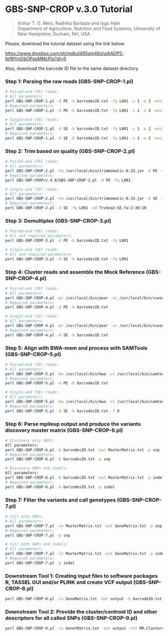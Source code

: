 # GBS-SNP-CROP v.3.0 Tutorial 
> Arthur T. O. Melo, Radhika Bartaula and Iago Hale   
> Department of Agriculture, Nutrition and Food Systems, University of New Hampshire, Durham, NH, USA

Please, download the tutorial dataset using the link below:

https://www.dropbox.com/sh/mdkzl465qm49olv/AADP5-fef9YrnDbOPapMMcPIa?dl=0

Also, download the barcode ID file to the same dataset directory.

### Step 1: Parsing the raw reads (GBS-SNP-CROP-1.pl)
```bash
# Paired-end (PE) reads:
# All parameters:
perl GBS-SNP-CROP-1.pl -d PE -b barcodesID.txt -fq L001 -s 1 -e 2 -enz1 TGCA -enz2 CGG -t 10
# Required parameters:
perl GBS-SNP-CROP-1.pl -d PE -b barcodesID.txt -fq L001 -s 1 -e 2 -enz1 TGCA -enz2 CGG

# Single-end (SE) reads:
# All parameters:
perl GBS-SNP-CROP-1.pl -d SE -b barcodesID.txt -fq L001 -s 1 -e 2 -enz1 TGCA -enz2 CGG -t 10
# Required parameters:
perl GBS-SNP-CROP-1.pl -d SE -b barcodesID.txt -fq L001 -s 1 -e 2 -enz1 TGCA -enz2 CGG
```

### Step 2: Trim based on quality (GBS-SNP-CROP-2.pl)
```bash
# Paired-end (PE) reads:
# All parameters:
perl GBS-SNP-CROP-2.pl -tm /usr/local/bin/trimmomatic-0.33.jar -d PE -fq L001 -t 10 -ph 33 -ad TruSeq3-PE.fa:2:30:10 -l 30 -sl 4:30 -tr 30 -m 32
# Required parameters:
perl GBS-SNP-CROP/v.4.0/GBS-SNP-CROP-2.pl -d PE -fq L001

# Single-end (SE) reads:
# All parameters:
perl GBS-SNP-CROP-2.pl -tm /usr/local/bin/trimmomatic-0.33.jar -d SE -fq L001 -t 10 -ph 33 -ad TruSeq3-SE.fa:2:30:10 -l 30 -sl 4:30 -tr 30 -m 32
# Required parameters:
perl GBS-SNP-CROP-2.pl -d SE -fq L001 -ad TruSeq3-SE.fa:2:30:10
```

### Step 3: Demultiplex (GBS-SNP-CROP-3.pl)
```bash
# Paired-end (PE) reads:
# All and required parameters:
perl GBS-SNP-CROP-3.pl -d PE -b barcodesID.txt -fq L001

# Single-end (SE) reads:
# All and required parameters:
perl GBS-SNP-CROP-3.pl -d SE -b barcodesID.txt -fq L001
```

### Step 4: Cluster reads and assemble the Mock Reference (GBS-SNP-CROP-4.pl)
```bash
# Paired-end (PE) reads:
# All parameters:
perl GBS-SNP-CROP-4.pl -pr /usr/local/bin/pear -vs /usr/local/bin/vsearch -d PE -b barcodesID.txt -t 10 -cl consout -rl 150 -pl 32 -p 0.01 -id 0.93 -min 32 -MR MR
# Required parameters:
perl GBS-SNP-CROP-4.pl -d PE -b barcodesID.txt

# Single-end (SE) reads:
# All parameters:
perl GBS-SNP-CROP-4.pl -pr /usr/local/bin/pear -vs /usr/local/bin/vsearch -d SE -b barcodesID.txt -t 10 -cl consout -rl 150 -pl 32 -p 0.01 -id 0.93 -min 32 -MR MR
# Required parameters:
perl GBS-SNP-CROP-4.pl -d SE -b barcodesID.txt
```

### Step 5: Align with BWA-mem and process with SAMTools (GBS-SNP-CROP-5.pl)
```bash
# Paired-end (PE) reads:
# All parameters:
perl GBS-SNP-CROP-5.pl -bw /usr/local/bin/bwa -st /usr/local/bin/samtools -d PE -b barcodesID.txt -ref MR.Genome.fa -Q 30 -q 30 -F 2308 -f 2 -t 10 -Opt 0
# Required parameters:
perl GBS-SNP-CROP-5.pl -d PE -b barcodesID.txt

# Single-end (SE) reads:
# All parameters:
perl GBS-SNP-CROP-5.pl -bw /usr/local/bin/bwa -st /usr/local/bin/samtools -d SE -b barcodesID.txt -ref MR.Genome.fa -Q 30 -q 30 -F 2308 -f 0 -t 10 -Opt 0
# Required parameters:
perl GBS-SNP-CROP-5.pl -d SE -b barcodesID.txt -f 0
```

### Step 6: Parse mpileup output and produce the variants discovery master matrix (GBS-SNP-CROP-6.pl)
```bash
# Discovery only SNPs:
All parameters:
perl GBS-SNP-CROP-6.pl -b barcodesID.txt -out MasterMatrix.txt -p snp -t 10
# Required parameters:
perl GBS-SNP-CROP-6.pl -b barcodesID.txt -p snp

# Discovery SNPs and indels:
All parameters:
perl GBS-SNP-CROP-6.pl -b barcodesID.txt -out MasterMatrix.txt -p indel -t 10
# Required parameters:
perl GBS-SNP-CROP-6.pl -b barcodesID.txt -p indel
```

### Step 7: Filter the variants and call genotypes (GBS-SNP-CROP-7.pl)
```bash
# Call only SNPs:
# All parameters:
perl GBS-SNP-CROP-7.pl -in MasterMatrix.txt -out GenoMatrix.txt -p snp -mnHoDepth0 5 -mnHoDepth1 20 -mnHetDepth 3 -altStrength 0.8 -mnAlleleRatio 0.25 -mnCall 0.75 -mnAvgDepth 3 -mxAvgDepth 200
# Required parameters:
perl GBS-SNP-CROP-7.pl -p snp 

# Call both SNPs and indels:
# All parameters:
perl GBS-SNP-CROP-7.pl -in MasterMatrix.txt -out GenoMatrix.txt -p indel -mnHoDepth0 5 -mnHoDepth1 20 -mnHetDepth 3 -altStrength 0.8 -mnAlleleRatio 0.25 -mnCall 0.75 -mnAvgDepth 3 -mxAvgDepth 200
# Required parameters:
perl GBS-SNP-CROP-7.pl -p indel
```

### Downstream Tool 1: Creating input files to software packages R, TASSEL GUI and/or PLINK and create VCF output (GBS-SNP-CROP-8.pl)
```bash
perl GBS-SNP-CROP-8.pl -in GenoMatrix.txt -out output -b barcodeID.txt -formats R,Tassel,Plink,VCF,HetFreq 
```

### Downstream Tool 2: Provide the cluster/centroid ID and other descriptors for all called SNPs (GBS-SNP-CROP-9.pl)
```bash
perl GBS-SNP-CROP-9.pl -in GenotMatrix.txt -out output -ref MR.Clusters.fa 
```
